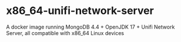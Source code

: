 # x86_64-unifi-network-server
A docker image running MongoDB 4.4 + OpenJDK 17 + Unifi Network Server, all compatible with x86_64 Linux devices
